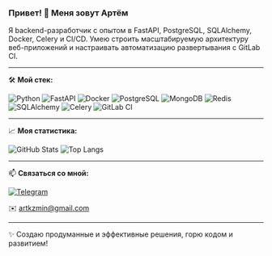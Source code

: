### Привет! 👋 Меня зовут Артём
Я backend-разработчик с опытом в FastAPI, PostgreSQL, SQLAlchemy, Docker, Celery и CI/CD. Умею строить масштабируемую архитектуру веб-приложений и настраивать автоматизацию развертывания с GitLab CI.

---

🛠 **Мой стек:**

![Python](https://img.shields.io/badge/Python-3776AB?style=for-the-badge&logo=python&logoColor=white)
![FastAPI](https://img.shields.io/badge/FastAPI-009688?style=for-the-badge&logo=fastapi&logoColor=white)
![Docker](https://img.shields.io/badge/Docker-2496ED?style=for-the-badge&logo=docker&logoColor=white)
![PostgreSQL](https://img.shields.io/badge/PostgreSQL-316192?style=for-the-badge&logo=postgresql&logoColor=white)
![MongoDB](https://img.shields.io/badge/MongoDB-47A248?style=for-the-badge&logo=mongodb&logoColor=white)
![Redis](https://img.shields.io/badge/Redis-DC382D?style=for-the-badge&logo=redis&logoColor=white)
![SQLAlchemy](https://img.shields.io/badge/SQLAlchemy-cc0000?style=for-the-badge&logo=python&logoColor=white)
![Celery](https://img.shields.io/badge/Celery-%2300C7B7?style=for-the-badge&logo=celery&logoColor=white)
![GitLab CI](https://img.shields.io/badge/GitLab%20CI-FCA121?style=for-the-badge&logo=gitlab&logoColor=white)

---

📈 **Моя статистика:**

![GitHub Stats](https://github-readme-stats.vercel.app/api?username=artkzmin&show_icons=true&theme=radical)
![Top Langs](https://github-readme-stats.vercel.app/api/top-langs/?username=artkzmin&layout=compact&theme=radical)

---

📫 **Связаться со мной:**

[![Telegram](https://img.shields.io/badge/Telegram-2CA5E0?style=for-the-badge&logo=telegram&logoColor=white)](https://t.me/artkzmin)

✉️ artkzmin@gmail.com

---

✨ Создаю продуманные и эффективные решения, горю кодом и развитием!
